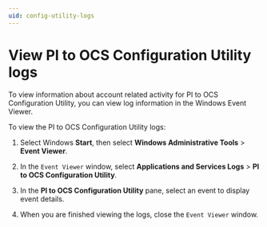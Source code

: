 ```yaml
---
uid: config-utility-logs
---
```


# View PI to OCS Configuration Utility logs

To view information about account related activity for PI to OCS Configuration Utility, you can view log information in the Windows Event Viewer. 

To view the PI to OCS Configuration Utility logs:

1. Select Windows **Start**, then select **Windows Administrative Tools** > **Event Viewer**.
 
1. In the `Event Viewer` window, select **Applications and Services Logs** > **PI to OCS Configuration Utility**.

1. In the **PI to OCS Configuration Utility** pane, select an event to display event details.

1. When you are finished viewing the logs, close the `Event Viewer` window.
